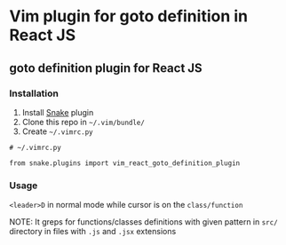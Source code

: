 # Vim plugin for goto definition in React JS

## goto definition plugin for React JS

### Installation

1) Install [Snake](https://github.com/amoffat/snake) plugin
2) Clone this repo in `~/.vim/bundle/`
3) Create `~/.vimrc.py`
```
# ~/.vimrc.py

from snake.plugins import vim_react_goto_definition_plugin
```

### Usage

`<leader>D` in normal mode while cursor is on the `class/function` 

NOTE: It greps for functions/classes definitions with given pattern in `src/` directory in files with `.js` and `.jsx` extensions
